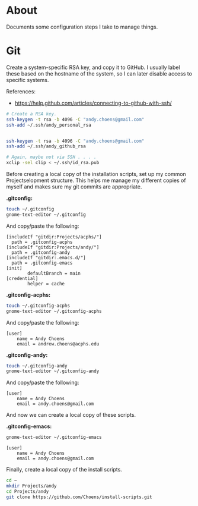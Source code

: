 # About

Documents some configuration steps I take to manage things.



# Git

Create a system-specific RSA key, and copy it to GitHub. I usually label
these based on the hostname of the system, so I can later disable access to
specific systems.

References:
- https://help.github.com/articles/connecting-to-github-with-ssh/

```bash
# Create a RSA key.
ssh-keygen -t rsa -b 4096 -C "andy.choens@gmail.com"
ssh-add ~/.ssh/andy_personal_rsa


ssh-keygen -t rsa -b 4096 -C "andy.choens@gmail.com"
ssh-add ~/.ssh/andy_github_rsa

# Again, maybe not via SSH . . . . 
xclip -sel clip < ~/.ssh/id_rsa.pub
```

Before creating a local copy of the installation scripts, set up my common
Projectselopment structure. This helps me manage my different copies of myself and
makes sure my git commits are appropriate.

**.gitconfig:**
```bash
touch ~/.gitconfig
gnome-text-editor ~/.gitconfig
```

And copy/paste the following:
```
[includeIf "gitdir:Projects/acphs/"]
  path = .gitconfig-acphs
[includeIf "gitdir:Projects/andy/"]
  path = .gitconfig-andy
[includeIf "gitdir:.emacs.d/"]
  path = .gitconfig-emacs
[init]
        defaultBranch = main
[credential]
        helper = cache
```

**.gitconfig-acphs:**
```bash
touch ~/.gitconfig-acphs
gnome-text-editor ~/.gitconfig-acphs
```

And copy/paste the following:
```
[user]
    name = Andy Choens
    email = andrew.choens@acphs.edu
```

**.gitconfig-andy:**
```bash
touch ~/.gitconfig-andy
gnome-text-editor ~/.gitconfig-andy
```

And copy/paste the following:
```
[user]
    name = Andy Choens
    email = andy.choens@gmail.com
```
And now we can create a local copy of these scripts.

**.gitconfig-emacs:**
```bash
gnome-text-editor ~/.gitconfig-emacs
```

```
[user]
    name = Andy Choens
    email = andy.choens@gmail.com
```

Finally, create a local copy of the install scripts.

```bash
cd ~
mkdir Projects/andy
cd Projects/andy
git clone https://github.com/Choens/install-scripts.git
```


